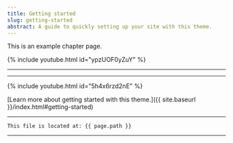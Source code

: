 ```yaml
---
title: Getting started
slug: getting-started
abstract: A guide to quickly setting up your site with this theme.
---
```


This is an example chapter page.

{% include youtube.html id="ypzUOF0yZuY" %}

---
---

{% include youtube.html id="5h4x6rzd2nE" %}


[Learn more about getting started with this theme.]({{ site.baseurl }}/index.html#getting-started)

---
```
This file is located at: {{ page.path }}
```
---
    
